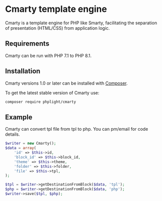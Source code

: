 # Cmarty template engine
Cmarty is a template engine for PHP like Smarty, facilitating the separation of presentation (HTML/CSS) from application logic. 


## Requirements
Cmarty can be run with PHP 7.1 to PHP 8.1.

## Installation
Cmarty versions 1.0 or later can be installed with [Composer](https://getcomposer.org/).

To get the latest stable version of Cmarty use:
```bash
composer require phplight/cmarty
````


## Example

Cmarty can convert tpl file from tpl to php. You can pm/email for code details.

```php
$writer = new Cmarty();
$data = array(
    'id' => $this->id,
    'block_id' => $this->block_id,
    'theme' => $this->theme,
    'folder' => $this->folder,
    'file' => $this->tpl,
);

$tpl = $writer->getDestinationFromBlock($data, 'tpl');
$php = $writer->getDestinationFromBlock($data, 'php');
$writer->save($tpl, $php);
````